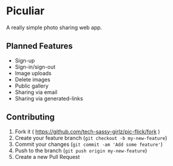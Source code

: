 # Piculiar

A really simple photo sharing web app.

## Planned Features

* Sign-up
* Sign-in/sign-out
* Image uploads
* Delete images
* Public gallery
* Sharing via email
* Sharing via generated-links

## Contributing

1. Fork it ( https://github.com/tech-sassy-girlz/pic-flick/fork )
2. Create your feature branch (`git checkout -b my-new-feature`)
3. Commit your changes (`git commit -am 'Add some feature'`)
4. Push to the branch (`git push origin my-new-feature`)
5. Create a new Pull Request
